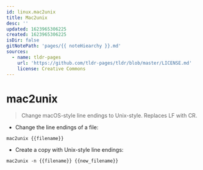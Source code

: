 ```yaml
---
id: linux.mac2unix
title: Mac2unix
desc: ''
updated: 1623965306225
created: 1623965306225
isDir: false
gitNotePath: 'pages/{{ noteHiearchy }}.md'
sources:
  - name: tldr-pages
    url: 'https://github.com/tldr-pages/tldr/blob/master/LICENSE.md'
    license: Creative Commons
---
```

# mac2unix

> Change macOS-style line endings to Unix-style.
> Replaces LF with CR.

- Change the line endings of a file:

`mac2unix {{filename}}`

- Create a copy with Unix-style line endings:

`mac2unix -n {{filename}} {{new_filename}}`


